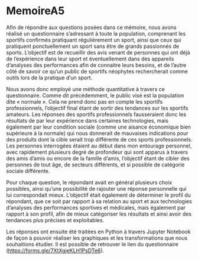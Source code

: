# MemoireA5
Afin de répondre aux questions posées dans ce mémoire, nous avons réalisé un questionnaire s’adressant à toute la population, comprenant les sportifs confirmés pratiquant régulièrement un sport, ainsi que ceux qui pratiquent ponctuellement un sport sans être de grands passionnés de sports. L’objectif est de recueillir des avis venant de personnes qui ont déjà de l’expérience dans leur sport et éventuellement dans des appareils d’analyses des performances afin de connaitre leurs besoins, et de l’autre côté de savoir ce qu’un public de sportifs néophytes rechercherait comme outils lors de la pratique d’un sport.  

Nous avons donc employé une méthode quantitative à travers ce questionnaire. Comme dit précédemment, le public visé est la population dite « normale ». Cela ne prend donc pas en compte les sportifs professionnels, l’objectif final étant de sortir des tendances sur les sportifs amateurs. Les réponses des sportifs professionnels fausseraient donc les résultats de par leur expérience dans certaines technologies, mais également par leur condition sociale (comme une aisance économique bien supérieure à la normale) qui nous donnerait de mauvaises indications pour des produits dont la cible serait trop différente de ces sports professionnels. Les personnes interrogées étaient au début dans mon entourage personnel, avec rapidement plusieurs degré de profondeur qui sont apparus à travers des amis d’amis ou encore de la famille d’amis, l’objectif étant de cibler des personnes de tout âge, de secteurs différents, et si possible de catégorie sociale différente.  

Pour chaque question, le répondant avait en général plusieurs choix possibles, ainsi qu’une possibilité de rajouter une réponse personnelle qui lui correspondait mieux. L’objectif était également de déterminer le profil du répondant, que ce soit par rapport à sa relation au sport et aux technologies d’analyses des performances sportives et médicales, mais également par rapport à son profil, afin de mieux catégoriser les résultats et ainsi avoir des tendances plus précises et exploitables.  

Les réponses ont ensuite été traitées en Python à travers Jupyter Notebook de façon à pouvoir réaliser les graphiques et les transformations que nous souhaitions étudier. Il est possible de retrouver le lien du questionnaire (https://forms.gle/7XtXgjeKLH1PsDTe6).

